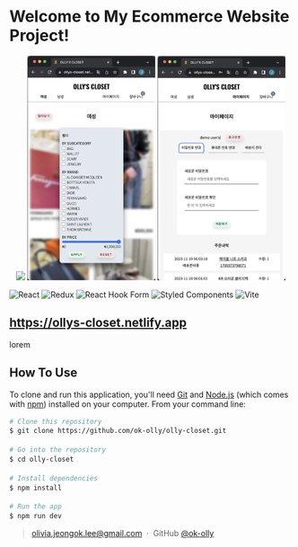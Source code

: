 # Welcome to My Ecommerce Website Project!

<p align='center'>
<img src="public/readmeimg/screenshot-desktop01.png" height='400px'>
<!-- <img src="public/readmeimg/screenshot-desktop02.png" height='400px'> -->
<!-- <img src="public/readmeimg/screenshot-desktop03.png" height='400px'> -->
<!-- <img src="public/readmeimg/screenshot-mobile01.png" height='400px'> -->
<img src="public/readmeimg/screenshot-mobile02.png" height='400px'>
<img src="public/readmeimg/screenshot-mobile03.png" height='400px'>
</p>

![React](https://img.shields.io/badge/react-%2320232a.svg?style=for-the-badge&logo=react&logoColor=%2361DAFB)
![Redux](https://img.shields.io/badge/redux-%23593d88.svg?style=for-the-badge&logo=redux&logoColor=white)
![React Hook Form](https://img.shields.io/badge/React%20Hook%20Form-%23EC5990.svg?style=for-the-badge&logo=reacthookform&logoColor=white)
![Styled Components](https://img.shields.io/badge/styled--components-DB7093?style=for-the-badge&logo=styled-components&logoColor=white)
![Vite](https://img.shields.io/badge/vite-%23646CFF.svg?style=for-the-badge&logo=vite&logoColor=white)

## https://ollys-closet.netlify.app

lorem

## How To Use

To clone and run this application, you'll need [Git](https://git-scm.com) and [Node.js](https://nodejs.org/en/download/) (which comes with [npm](http://npmjs.com)) installed on your computer. From your command line:

```bash
# Clone this repository
$ git clone https://github.com/ok-olly/olly-closet.git

# Go into the repository
$ cd olly-closet

# Install dependencies
$ npm install

# Run the app
$ npm run dev
```

<!-- > [olivia.jeongok.lee@gmail.com]() &nbsp;&middot;&nbsp; -->

> olivia.jeongok.lee@gmail.com &nbsp;&middot;&nbsp;
> GitHub [@ok-olly](https://github.com/ok-olly)
